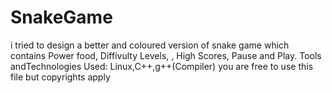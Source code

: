 # SnakeGame
i tried to design a better and coloured version of snake game which contains Power food, Diffivulty Levels, , High Scores, Pause and Play.
Tools andTechnologies Used: Linux,C++,g++(Compiler)
you are free to use this file but copyrights apply
